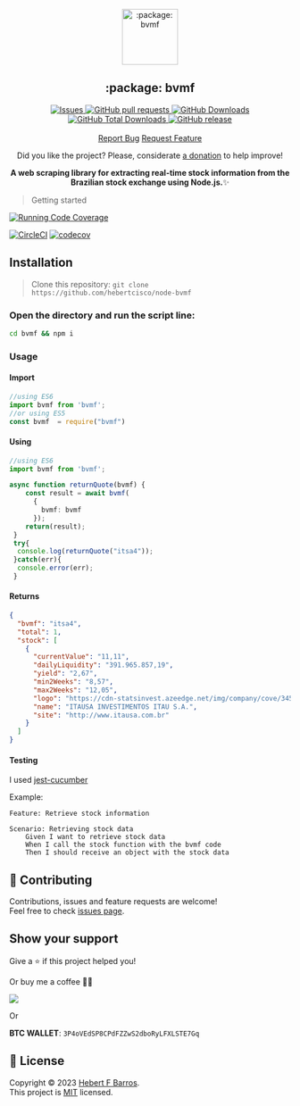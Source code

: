 <p align="center">
 <img width="100px" src="https://raw.githubusercontent.com/hebertcisco/node-bvmf/main/.github/images/favicon512x512-bvmf.png" align="center" alt=":package: bvmf" />
 <h2 align="center">:package: bvmf</h2>
 <p align="center"A web scraping library for extracting real-time stock information from the Brazilian stock exchange using Node.js.</p>
</p>

  <p align="center">
 <a href="https://github.com/hebertcisco/node-bvmf/issues">
      <img alt="Issues" src="https://img.shields.io/github/issues/hebertcisco/node-bvmf?style=flat&color=336791" />
    </a>
    <a href="https://github.com/hebertcisco/node-bvmf/pulls">
      <img alt="GitHub pull requests" src="https://img.shields.io/github/issues-pr/hebertcisco/node-bvmf?style=flat&color=336791" />
    </a>
     <a href="https://github.com/hebertcisco/node-bvmf">
      <img alt="GitHub Downloads" src="https://img.shields.io/npm/dw/bvmf?style=flat&color=336791" />
    </a>
    <a href="https://github.com/hebertcisco/node-bvmf">
      <img alt="GitHub Total Downloads" src="https://img.shields.io/npm/dt/bvmf?color=336791&label=Total%20downloads" />
    </a>
    <a href="https://github.com/hebertcisco/node-bvmf">
      <img alt="GitHub release" src="https://img.shields.io/github/release/hebertcisco/node-bvmf.svg" />
    </a>
    <br />
    <br />
  <a href="https://github.com/hebertcisco/node-bvmf/issues/new/choose">Report Bug</a>
  <a href="https://github.com/hebertcisco/node-bvmf/issues/new/choose">Request Feature</a>
  </p>

<p align="center">Did you like the project? Please, considerate <a href="https://www.buymeacoffee.com/hebertcisco">a donation</a> to help improve!</p>

<p align="center"><strong>A web scraping library for extracting real-time stock information from the Brazilian stock exchange using Node.js.</strong>✨</p>

> Getting started

[![Running Code Coverage](https://github.com/hebertcisco/node-bvmf/actions/workflows/coverage.yml/badge.svg)](https://github.com/hebertcisco/node-bvmf/actions/workflows/coverage.yml)

[![CircleCI](https://dl.circleci.com/status-badge/img/gh/hebertcisco/node-bvmf/tree/main.svg?style=svg)](https://dl.circleci.com/status-badge/redirect/gh/hebertcisco/node-bvmf/tree/main) [![codecov](https://codecov.io/gh/hebertcisco/node-bvmf/branch/main/graph/badge.svg?token=SLBRQS3CWJ)](https://codecov.io/gh/hebertcisco/node-bvmf)

## Installation

> Clone this repository: `git clone https://github.com/hebertcisco/node-bvmf`

### Open the directory and run the script line:

```bash
cd bvmf && npm i
```

### Usage

#### Import

```ts
//using ES6
import bvmf from 'bvmf';
//or using ES5
const bvmf  = require("bvmf")
```

#### Using

```ts
//using ES6
import bvmf from 'bvmf';

async function returnQuote(bvmf) {
    const result = await bvmf(
      {
        bvmf: bvmf
      });
    return(result);
 }
 try{
  console.log(returnQuote("itsa4"));
 }catch(err){
  console.error(err);
 }
```

#### Returns

```json
{
  "bvmf": "itsa4",
  "total": 1,
  "stock": [
    {
      "currentValue": "11,11",
      "dailyLiquidity": "391.965.857,19",
      "yield": "2,67",
      "min2Weeks": "8,57",
      "max2Weeks": "12,05",
      "logo": "https://cdn-statsinvest.azeedge.net/img/company/cove/345.jpg",
      "name": "ITAUSA INVESTIMENTOS ITAU S.A.",
      "site": "http://www.itausa.com.br"
    }
  ]
}
```

#### Testing

I used  [jest-cucumber](https://github.com/bencompton/jest-cucumber)

Example:

```feature
Feature: Retrieve stock information

Scenario: Retrieving stock data
    Given I want to retrieve stock data
    When I call the stock function with the bvmf code
    Then I should receive an object with the stock data
```

## 🤝 Contributing

Contributions, issues and feature requests are welcome!<br />Feel free to check [issues page](issues).

## Show your support

Give a ⭐️ if this project helped you!

Or buy me a coffee 🙌🏾

<a href="https://www.buymeacoffee.com/hebertcisco">
    <img src="https://img.buymeacoffee.com/button-api/?text=Buy me a coffee&emoji=&slug=hebertcisco&button_colour=FFDD00&font_colour=000000&font_family=Inter&outline_colour=000000&coffee_colour=ffffff" />
</a>

Or

**BTC WALLET**: `3P4oVEdSP8CPdFZZwS2dboRyLFXLSTE7Gq`

## 📝 License

Copyright © 2023 [Hebert F Barros](https://github.com/hebertcisco).<br />
This project is [MIT](LICENSE) licensed.
